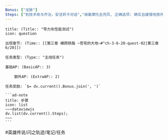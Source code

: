 ```yaml
---
Bonus: ["龙脉"]
Steps: ["到技术栋与乔治，安洁莉卡对话","骑着摩托去兜风, 正确选项: 确实且缓慢地放开握把, 快速握起，慢慢放开, 前轮用力，后轮轻巧","剧情后结束"]
---
```

`````ad-success
title: (Title:: "导力车性能测试")
icon: question

出现章节: (Time:: [[第三章 横跨铁路 ~苍穹的大地~#^ch-3-6-20-quest-02|第三章6/20]])

任务类型: (Type:: "主线任务")

基础AP: (BasicAP:: 3)

	额外AP: (ExtraAP:: 2)

任务奖励: `$= dv.current().Bonus.join(', ')`

```ad-note
title: 步骤
icon: list
~~~dataviewjs
dv.list(dv.current().Steps);
~~~
```
`````

#英雄传说/闪之轨迹/笔记/任务